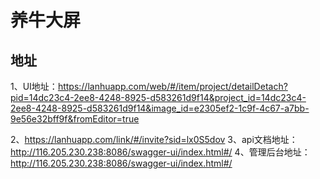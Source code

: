 # 养牛大屏

## 地址
1、UI地址：https://lanhuapp.com/web/#/item/project/detailDetach?pid=14dc23c4-2ee8-4248-8925-d583261d9f14&project_id=14dc23c4-2ee8-4248-8925-d583261d9f14&image_id=e2305ef2-1c9f-4c67-a7bb-9e56e32bff9f&fromEditor=true

2、https://lanhuapp.com/link/#/invite?sid=lx0S5dov
3、api文档地址：http://116.205.230.238:8086/swagger-ui/index.html#/
4、管理后台地址：http://116.205.230.238:8086/swagger-ui/index.html#/